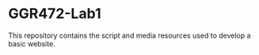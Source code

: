 # GGR472-Lab1
This repository contains the script and media resources used to develop a basic website.
